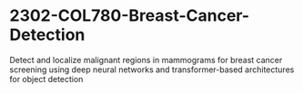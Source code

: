 # 2302-COL780-Breast-Cancer-Detection
Detect and localize malignant regions in mammograms for breast cancer screening using deep neural networks and transformer-based architectures for object detection
